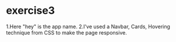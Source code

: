 # exercise3

1.Here "hey" is the app name.
2.I've used a Navbar, Cards, Hovering technique from CSS to make the page responsive.
